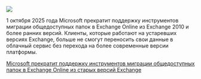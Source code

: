 <!--2025-07-31 14:41:28-->
<div class="yb">
  <div class="rss habr"><img src="https://habrastorage.org/getpro/habr/upload_files/768/5fa/49c/7685fa49c093db579d6da47cc4acce87.jpg" /><p>1 октября 2025 года Microsoft прекратит поддержку инструментов миграции общедоступных папок в Exchange Online из Exchange 2010 и более ранних версий. Клиенты, которые работают на устаревших версиях Exchange, больше не смогут переносить свои данные в облачный сервис без перехода на более современные версии платформы.</p> <a... <p class="titl"><a href="https://habr.com/ru/news/932926/?utm_source=habrahabr&utm_medium=rss&utm_campaign=932926">Microsoft прекратит поддержку инструментов миграции общедоступных папок в Exchange Online из старых версий Exchange</a></p></div>
</div>
